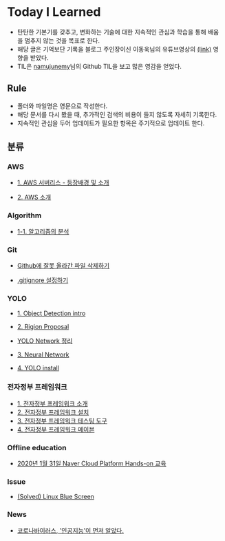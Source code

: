 Today I Learned
===
- 탄탄한 기본기를 갖추고, 변화하는 기술에 대한 지속적인 관심과 학습을 통해 배움을 멈추지 않는 것을 목표로 한다. 
- 해당 글은 기억보단 기록을 블로그 주인장이신 이동욱님의 유튜브영상의 [(link)](https://www.youtube.com/watch?v=V9AGvwPmnZU) 영향을 받았다.   
- TIL은 [namujunemy](https://github.com/namjunemy/TIL)님의 Github TIL을 보고 많은 영감을 얻었다.

Rule
--
- 폴더와 파일명은 영문으로 작성한다.
- 해당 문서를 다시 봤을 때, 추가적인 검색의 비용이 들지 않도록 자세히 기록한다.
- 지속적인 관심을 두어 업데이트가 필요한 항목은 주기적으로 업데이트 한다.


분류
--

### AWS
- [1. AWS 서버리스 - 등장배경 및 소개](https://github.com/174cm/TIL/blob/master/AWS/Ch01_Serverless_intro.md)

- [2. AWS 소개](https://github.com/174cm/TIL/blob/master/AWS/Ch02_AWS_intro.md)
### Algorithm

- [1-1. 알고리즘의 분석](https://github.com/174cm/TIL/blob/master/Algorithm/Chap01_Time_complexity.md)

### Git

- [Github에 잘못 올라간 파일 삭제하기](https://github.com/174cm/TIL/blob/master/Git/Git_cached_and_gitignore.md)

- [.gitignore 설정하기](https://github.com/174cm/TIL/blob/master/Git/Git_gitignore.md)

### YOLO

- [1. Object Detection intro](https://github.com/174cm/TIL/blob/master/YOLO/1.%20Object_Detection_intro.md)

- [2. Rigion Proposal](https://github.com/174cm/TIL/blob/master/YOLO/2.%20Rigion%20Proposal.md)

- [YOLO Network 정리](https://github.com/174cm/TIL/blob/master/YOLO/200109_YOLO_intro.pptx)

- [3. Neural Network](https://github.com/174cm/TIL/blob/master/YOLO/3.%20Neural_Network.md)

- [4. YOLO install](https://github.com/174cm/TIL/blob/master/YOLO/4.%20YOLO_install.md)

### 전자정부 프레임워크 

- [1. 전자정부 프레임워크 소개](https://github.com/174cm/TIL/blob/master/eGovFramework/eGovFramework_intro.md)
- [2. 전자정부 프레임워크 설치](https://github.com/174cm/TIL/blob/master/eGovFramework/eGovFramework_install.md)
- [3. 전자정부 프레임워크 테스팅 도구](https://github.com/174cm/TIL/blob/master/eGovFramework/eGovFramework_Testing_tool.md)
- [4. 전자정부 프레임워크 메이븐](https://github.com/174cm/TIL/blob/master/eGovFramework/eGovFramework_Maven.md)

### Offline education

- [2020년 1월 31일 Naver Cloud Platform Hands-on 교육](https://github.com/174cm/TIL/blob/master/Education/NCP_Study.md)

### Issue

- [(Solved) Linux Blue Screen](https://github.com/174cm/TIL/blob/master/Issue/linux_blue_screen.md)

### News

- [코로나바이러스, '인공지능'이 먼저 알았다.](https://news.mt.co.kr/mtview.php?no=2020012716255562500)